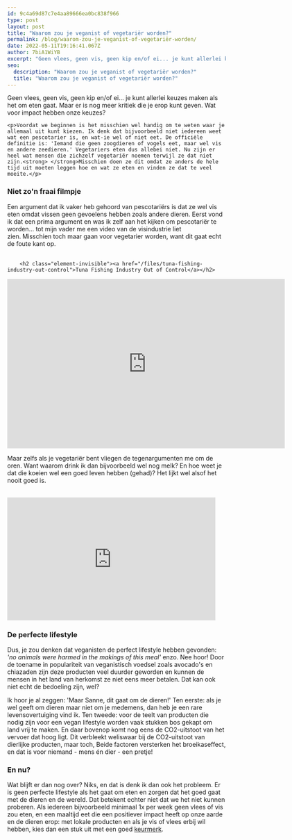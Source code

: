 ```yaml
---
id: 9c4a69d87c7e4aa89666ea0bc838f966
type: post
layout: post
title: "Waarom zou je veganist of vegetariër worden?"
permalink: /blog/waarom-zou-je-veganist-of-vegetariër-worden/
date: 2022-05-11T19:16:41.067Z
author: 7biA1WiYB
excerpt: "Geen vlees, geen vis, geen kip en/of ei... je kunt allerlei keuzes maken als het om eten gaat. Maar er is nog meer kritiek die je erop kunt geven. Wat voor impact hebben onze keuzes?  "
seo:
  description: "Waarom zou je veganist of vegetariër worden?"
  title: "Waarom zou je veganist of vegetariër worden?"
---
```

Geen vlees, geen vis, geen kip en/of ei... je kunt allerlei keuzes maken als het om eten gaat. Maar er is nog meer kritiek die je erop kunt geven. Wat voor impact hebben onze keuzes?  

    <p>Voordat we beginnen is het misschien wel handig om te weten waar je allemaal uit kunt kiezen. Ik denk dat bijvoorbeeld niet iedereen weet wat een pescotarier is, en wat-ie wel of niet eet. De officiële definitie is: 'Iemand die geen zoogdieren of vogels eet, maar wel vis en andere zeedieren.' Vegetariers eten dus allebei niet. Nu zijn er heel wat mensen die zichzelf vegetariër noemen terwijl ze dat niet zijn.<strong> </strong>Misschien doen ze dit omdat ze anders de hele tijd uit moeten leggen hoe en wat ze eten en vinden ze dat te veel moeite.</p>
<h3>Niet zo'n fraai filmpje</h3>
<p>Een argument dat ik vaker heb gehoord van pescotariërs is dat ze wel vis eten omdat vissen geen gevoelens hebben zoals andere dieren. Eerst vond ik dat een prima argument en was ik zelf aan het kijken om pescotariër te worden... tot mijn vader me een video van de visindustrie liet zien.<strong> </strong>Misschien toch maar gaan voor vegetarier worden, want dit gaat echt de foute kant op.<br><br><div class="media media-element-container media-default"><div id="file-536039" class="file file-video file-video-youtube">

        <h2 class="element-invisible"><a href="/files/tuna-fishing-industry-out-control">Tuna Fishing Industry Out of Control</a></h2>
    
  
  <div class="content">
    <div class="media-youtube-video media-element file-default media-youtube-1">
  <iframe class="media-youtube-player" width="640" height="390" title="Tuna Fishing Industry Out of Control" src="https://www.youtube.com/embed/vm0CijWnm2E?wmode=opaque&controls=" name="Tuna Fishing Industry Out of Control" frameborder="0" allowfullscreen="">Video van Tuna Fishing Industry Out of Control</iframe>
</div>
  </div>

  
</div>
</div>
<p>Maar zelfs als je vegetariër bent vliegen de tegenargumenten me om de oren. Want waarom drink ik dan bijvoorbeeld wel nog melk? En hoe weet je dat die koeien wel een goed leven hebben (gehad)? Het lijkt wel alsof het nooit goed is.<br><br></p>
<iframe allowfullscreen="" class="giphy-embed" frameborder="0" height="283" src="https://giphy.com/embed/l0JMaNj0xZ6cDFLvq" width="480"></iframe>
<h3>De perfecte lifestyle</h3>
<p>Dus, je zou denken dat veganisten de perfect lifestyle hebben gevonden: <em>'no animals were harmed in the makings of this meal'</em> enzo. Nee hoor! Door de toename in populariteit van veganistisch voedsel zoals avocado's en chiazaden zijn deze producten veel duurder geworden en kunnen de mensen in het land van herkomst ze niet eens meer betalen. Dat kan ook niet echt de bedoeling zijn, wel?</p>
<p>Ik hoor je al zeggen: 'Maar Sanne, dit gaat om de dieren!' Ten eerste: als je wel geeft om dieren maar niet om je medemens, dan heb je een rare levensovertuiging vind ik. Ten tweede: voor de teelt van producten die nodig zijn voor een vegan lifestyle worden vaak stukken bos gekapt om land vrij te maken. En daar bovenop komt nog eens de CO2-uitstoot van het vervoer dat hoog ligt. Dit verbleekt weliswaar bij de CO2-uitstoot van dierlijke producten, maar toch, Beide factoren versterken het broeikaseffect, en dat is voor niemand - mens én dier - een pretje!</p>
<h3>En nu?</h3>
<p>Wat blijft er dan nog over? Niks, en dat is denk ik dan ook het probleem. Er is geen perfecte lifestyle als het gaat om eten en zorgen dat het goed gaat met de dieren en de wereld. Dat betekent echter niet dat we het niet kunnen proberen. Als iedereen bijvoorbeeld minimaal 1x per week geen vlees of vis zou eten, en een maaltijd eet die een positiever impact heeft op onze aarde en de dieren erop: met lokale producten en als je vis of vlees erbij wil hebben, kies dan een stuk uit met een goed <a href="https://keurmerken.milieucentraal.nl/overzicht/vlees/">keurmerk</a>.</p>  
